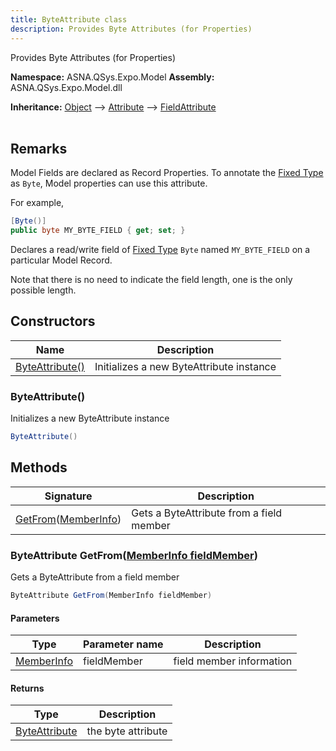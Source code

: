 ```yaml
---
title: ByteAttribute class
description: Provides Byte Attributes (for Properties)
---
```


Provides Byte Attributes (for Properties)

**Namespace:** ASNA.QSys.Expo.Model
**Assembly:** ASNA.QSys.Expo.Model.dll

**Inheritance:** [Object](https://docs.microsoft.com/en-us/dotnet/api/system.object) --> [Attribute](https://docs.microsoft.com/en-us/dotnet/api/system.attribute) --> [FieldAttribute](/reference/expo/qsys-expo-model/field-attribute.html)
<br>
<br>

## Remarks

Model Fields are declared as Record Properties. To annotate the [Fixed Type](https://asnaqsys.github.io/concepts/program-structure/qsys-fixedtypes) as `Byte`, Model properties can use this attribute.

For example,

```cs
[Byte()]
public byte MY_BYTE_FIELD { get; set; }
```
Declares a read/write field of [Fixed Type](https://asnaqsys.github.io/concepts/program-structure/qsys-fixedtypes) `Byte` named `MY_BYTE_FIELD` on a particular Model Record.

Note that there is no need to indicate the field length, one is the only possible length.


## Constructors

| Name | Description |
| --- | --- |
| [ByteAttribute()](#byteattribute) | Initializes a new ByteAttribute instance

### ByteAttribute()

Initializes a new ByteAttribute instance

```cs
ByteAttribute()
```

## Methods

| Signature | Description |
| --- | --- |
| [GetFrom](#byteattribute-getfrommemberinfo-fieldmember)([MemberInfo](https://learn.microsoft.com/en-us/dotnet/api/system.reflection.memberinfo?view=net-8.0)) | Gets a ByteAttribute from a field member

### ByteAttribute GetFrom([MemberInfo fieldMember](https://learn.microsoft.com/en-us/dotnet/api/system.reflection.memberinfo?view=net-8.0))

Gets a ByteAttribute from a field member

```cs
ByteAttribute GetFrom(MemberInfo fieldMember)
```

#### Parameters

| Type | Parameter name | Description
| --- | --- | ---
| [MemberInfo](https://learn.microsoft.com/en-us/dotnet/api/system.reflection.memberinfo?view=net-8.0) | fieldMember | field member information

#### Returns

| Type | Description
| --- | ---
| [ByteAttribute](/reference/expo/qsys-expo-model/byte-attribute.html) | the byte attribute
